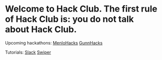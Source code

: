 # Welcome to Hack Club. The first rule of Hack Club is: you do not talk about Hack Club.


Upcoming hackathons:
[MenloHacks](http://www.menlohacks.com)
[GunnHacks](http://www.gunnhacks.com)

Tutorials:
[Slack](https://github.com/hackclub/hackclub/blob/master/SLACK.md)
[Swiper](https://github.com/hackclub/hackclub/tree/master/workshops/swiper)
